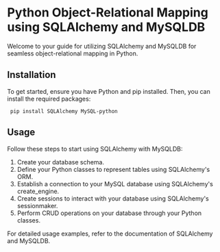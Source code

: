 <h1>Python Object-Relational Mapping using SQLAlchemy and MySQLDB</h1>
<p>
  Welcome to your guide for utilizing SQLAlchemy and MySQLDB for seamless
  object-relational mapping in Python.
</p>
<h2>Installation</h2>
<p>
  To get started, ensure you have Python and pip installed. Then, you can
  install the required packages:
</p>
<code> pip install SQLAlchemy MySQL-python </code>
<h2>Usage</h2>
<p>Follow these steps to start using SQLAlchemy with MySQLDB:</p>
<ol>
  <li>Create your database schema.</li>
  <li>
    Define your Python classes to represent tables using SQLAlchemy's ORM.
  </li>
  <li>
    Establish a connection to your MySQL database using SQLAlchemy's
    create_engine.
  </li>
  <li>
    Create sessions to interact with your database using SQLAlchemy's
    sessionmaker.
  </li>
  <li>Perform CRUD operations on your database through your Python classes.</li>
</ol>
<p>
  For detailed usage examples, refer to the documentation of SQLAlchemy and
  MySQLDB.
</p>


